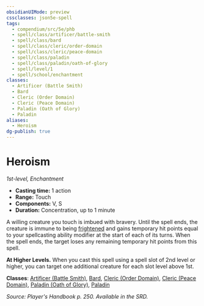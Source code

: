 ```yaml
---
obsidianUIMode: preview
cssclasses: json5e-spell
tags:
  - compendium/src/5e/phb
  - spell/class/artificer/battle-smith
  - spell/class/bard
  - spell/class/cleric/order-domain
  - spell/class/cleric/peace-domain
  - spell/class/paladin
  - spell/class/paladin/oath-of-glory
  - spell/level/1
  - spell/school/enchantment
classes:
  - Artificer (Battle Smith)
  - Bard
  - Cleric (Order Domain)
  - Cleric (Peace Domain)
  - Paladin (Oath of Glory)
  - Paladin
aliases:
  - Heroism
dg-publish: true
---
```

# Heroism
*1st-level, Enchantment*  

- **Casting time:** 1 action
- **Range:** Touch
- **Components:** V, S
- **Duration:** Concentration, up to 1 minute

A willing creature you touch is imbued with bravery. Until the spell ends, the creature is immune to being [frightened](/3-Mechanics/CLI/rules/conditions.md#frightened) and gains temporary hit points equal to your spellcasting ability modifier at the start of each of its turns. When the spell ends, the target loses any remaining temporary hit points from this spell.

**At Higher Levels.** When you cast this spell using a spell slot of 2nd level or higher, you can target one additional creature for each slot level above 1st.

**Classes**: [Artificer (Battle Smith)](/Admin/CLI/classes/artificer-battle-smith-tce.md), [Bard](/Admin/CLI/classes/bard.md), [Cleric (Order Domain)](/Admin/CLI/classes/cleric-order-domain-tce.md), [Cleric (Peace Domain)](/Admin/CLI/classes/cleric-peace-domain-tce.md), [Paladin (Oath of Glory)](/Admin/CLI/classes/paladin-oath-of-glory-tce.md), [Paladin](/Admin/CLI/classes/paladin.md)

*Source: Player's Handbook p. 250. Available in the SRD.*